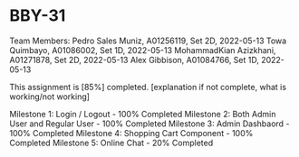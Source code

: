 # BBY-31

Team Members:
Pedro Sales Muniz, A01256119, Set 2D, 2022-05-13
Towa Quimbayo, A01086002, Set 1D, 2022-05-13
MohammadKian Azizkhani, A01271878, Set 2D, 2022-05-13
Alex Gibbison, A01084766, Set 1D, 2022-05-13

This assignment is [85%] completed.
[explanation if not complete, what is working/not
working]

Milestone 1: Login / Logout - 100% Completed
Milestone 2: Both Admin User and Regular User - 100% Completed
Milestone 3: Admin Dashbaord - 100% Completed
Milestone 4: Shopping Cart Component - 100% Completed
Milestone 5: Online Chat - 20% Completed
